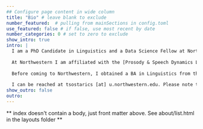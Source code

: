 ```yaml
---
## Configure page content in wide column
title: "Bio" # leave blank to exclude
number_featured:  # pulling from mainSections in config.toml
use_featured: false # if false, use most recent by date
number_categories: 0 # set to zero to exclude
show_intro: true
intro: |
  I am a PhD Candidate in Linguistics and a Data Science Fellow at Northwestern University interested in prosody, pragmatics, phonetics, and aphasia. My research focuses on data-driven experimental approaches to understanding intonational meaning in American English. Adjacent to my research, I am interested in R package development, ordinal data analysis, data visualization, and experimental design. Outside of my research, I enjoy horror movies, graphic design, biking, and taking photos of cities. My website uses photos I've taken from around Chicago and Japan.
  
  At Northwestern I am affiliated with the [Prosody & Speech Dynamics Lab](https://www.prosodylab.linguistics.northwestern.edu/).
  
  Before coming to Northwestern, I obtained a BA in Linguistics from the [University of Chicago](https://linguistics.uchicago.edu/), where I also worked with electrophysiological experiments on concessive connectors in the [Language Processing Lab](https://lucian.uchicago.edu/blogs/lpl/).
  
  I can be reached at tsostarics [at] u.northwestern.edu. Please note that I only go by Thomas.
show_outro: false
outro: 
---
```


** index doesn't contain a body, just front matter above.
See about/list.html in the layouts folder **
